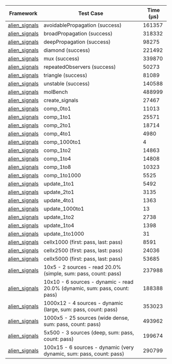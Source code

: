 | Framework | Test Case | Time (μs) |
| --- | --- | --- |
| [alien_signals](https://github.com/medz/alien-signals-dart) | avoidablePropagation (success) | 161357 |
| [alien_signals](https://github.com/medz/alien-signals-dart) | broadPropagation (success) | 318332 |
| [alien_signals](https://github.com/medz/alien-signals-dart) | deepPropagation (success) | 98275 |
| [alien_signals](https://github.com/medz/alien-signals-dart) | diamond (success) | 221492 |
| [alien_signals](https://github.com/medz/alien-signals-dart) | mux (success) | 339870 |
| [alien_signals](https://github.com/medz/alien-signals-dart) | repeatedObservers (success) | 50273 |
| [alien_signals](https://github.com/medz/alien-signals-dart) | triangle (success) | 81089 |
| [alien_signals](https://github.com/medz/alien-signals-dart) | unstable (success) | 140588 |
| [alien_signals](https://github.com/medz/alien-signals-dart) | molBench | 488999 |
| [alien_signals](https://github.com/medz/alien-signals-dart) | create_signals | 27467 |
| [alien_signals](https://github.com/medz/alien-signals-dart) | comp_0to1 | 11013 |
| [alien_signals](https://github.com/medz/alien-signals-dart) | comp_1to1 | 25571 |
| [alien_signals](https://github.com/medz/alien-signals-dart) | comp_2to1 | 18714 |
| [alien_signals](https://github.com/medz/alien-signals-dart) | comp_4to1 | 4980 |
| [alien_signals](https://github.com/medz/alien-signals-dart) | comp_1000to1 | 4 |
| [alien_signals](https://github.com/medz/alien-signals-dart) | comp_1to2 | 14863 |
| [alien_signals](https://github.com/medz/alien-signals-dart) | comp_1to4 | 14808 |
| [alien_signals](https://github.com/medz/alien-signals-dart) | comp_1to8 | 10323 |
| [alien_signals](https://github.com/medz/alien-signals-dart) | comp_1to1000 | 5525 |
| [alien_signals](https://github.com/medz/alien-signals-dart) | update_1to1 | 5492 |
| [alien_signals](https://github.com/medz/alien-signals-dart) | update_2to1 | 3135 |
| [alien_signals](https://github.com/medz/alien-signals-dart) | update_4to1 | 1363 |
| [alien_signals](https://github.com/medz/alien-signals-dart) | update_1000to1 | 13 |
| [alien_signals](https://github.com/medz/alien-signals-dart) | update_1to2 | 2738 |
| [alien_signals](https://github.com/medz/alien-signals-dart) | update_1to4 | 1398 |
| [alien_signals](https://github.com/medz/alien-signals-dart) | update_1to1000 | 31 |
| [alien_signals](https://github.com/medz/alien-signals-dart) | cellx1000 (first: pass, last: pass) | 8591 |
| [alien_signals](https://github.com/medz/alien-signals-dart) | cellx2500 (first: pass, last: pass) | 24036 |
| [alien_signals](https://github.com/medz/alien-signals-dart) | cellx5000 (first: pass, last: pass) | 53685 |
| [alien_signals](https://github.com/medz/alien-signals-dart) | 10x5 - 2 sources - read 20.0% (simple, sum: pass, count: pass) | 237988 |
| [alien_signals](https://github.com/medz/alien-signals-dart) | 10x10 - 6 sources - dynamic - read 20.0% (dynamic, sum: pass, count: pass) | 188388 |
| [alien_signals](https://github.com/medz/alien-signals-dart) | 1000x12 - 4 sources - dynamic (large, sum: pass, count: pass) | 353023 |
| [alien_signals](https://github.com/medz/alien-signals-dart) | 1000x5 - 25 sources (wide dense, sum: pass, count: pass) | 493962 |
| [alien_signals](https://github.com/medz/alien-signals-dart) | 5x500 - 3 sources (deep, sum: pass, count: pass) | 199674 |
| [alien_signals](https://github.com/medz/alien-signals-dart) | 100x15 - 6 sources - dynamic (very dynamic, sum: pass, count: pass) | 290799 |
